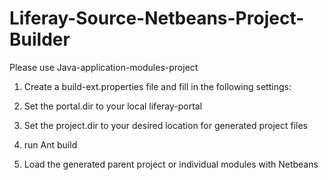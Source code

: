# Liferay-Source-Netbeans-Project-Builder

Please use Java-application-modules-project

1. Create a build-ext.properties file and fill in the following settings: 

2. Set the portal.dir to your local liferay-portal

3. Set the project.dir to your desired location for generated project files

4. run Ant build

5. Load the generated parent project or individual modules with Netbeans
